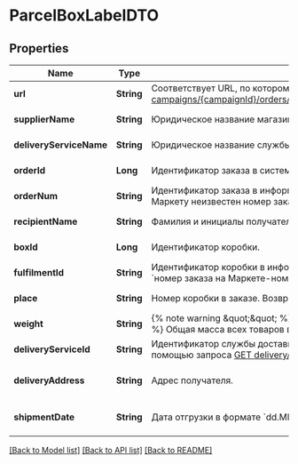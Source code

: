 # ParcelBoxLabelDTO
## Properties

| Name | Type | Description | Notes |
|------------ | ------------- | ------------- | -------------|
| **url** | **String** | Соответствует URL, по которому выполняется запрос [GET campaigns/{campaignId}/orders/{orderId}/delivery/shipments/{shipmentId}/boxes/{boxId}/label](../../reference/orders/generateOrderLabel.md).  | [default to null] |
| **supplierName** | **String** | Юридическое название магазина. | [default to null] |
| **deliveryServiceName** | **String** | Юридическое название службы доставки. | [default to null] |
| **orderId** | **Long** | Идентификатор заказа в системе Маркета. | [default to null] |
| **orderNum** | **String** | Идентификатор заказа в информационной системе магазина.  Совпадает с &#x60;orderId&#x60;, если Маркету неизвестен номер заказа в системе магазина.  | [default to null] |
| **recipientName** | **String** | Фамилия и инициалы получателя заказа. | [default to null] |
| **boxId** | **Long** | Идентификатор коробки. | [default to null] |
| **fulfilmentId** | **String** | Идентификатор коробки в информационной системе магазина.  Возвращается в формате: &#x60;номер заказа на Маркете-номер коробки&#x60;. Например, &#x60;7206821‑1&#x60;, &#x60;7206821‑2&#x60; и т. д.  | [default to null] |
| **place** | **String** | Номер коробки в заказе. Возвращается в формате: &#x60;номер места/общее количество мест&#x60;.  | [default to null] |
| **weight** | **String** | {% note warning \&quot;\&quot; %}  Этот параметр устарел. Не используйте его.  {% endnote %}  Общая масса всех товаров в заказе. Возвращается в формате: &#x60;weight кг&#x60;.  | [default to null] |
| **deliveryServiceId** | **String** | Идентификатор службы доставки. Информацию о службе доставки можно получить с помощью запроса [GET delivery/services](../../reference/orders/getDeliveryServices.md). | [default to null] |
| **deliveryAddress** | **String** | Адрес получателя. | [optional] [default to null] |
| **shipmentDate** | **String** | Дата отгрузки в формате &#x60;dd.MM.yyyy&#x60;. | [optional] [default to null] |

[[Back to Model list]](../README.md#documentation-for-models) [[Back to API list]](../README.md#documentation-for-api-endpoints) [[Back to README]](../README.md)

